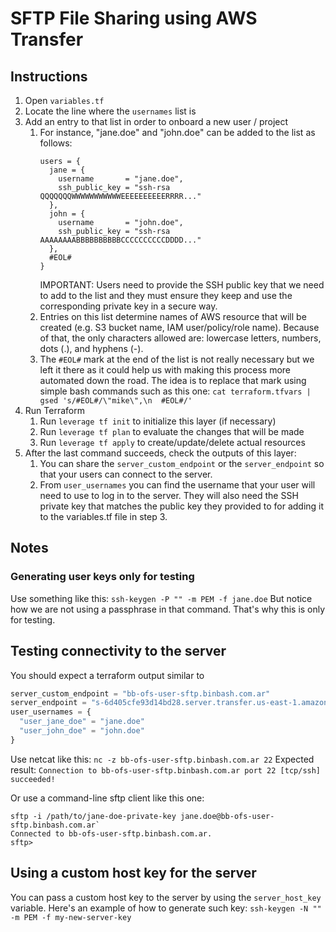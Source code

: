 # SFTP File Sharing using AWS Transfer

## Instructions
1. Open `variables.tf`
2. Locate the line where the `usernames` list is
3. Add an entry to that list in order to onboard a new  user / project
    1. For instance, "jane.doe" and "john.doe" can be added to the list as follows:
        ```
        users = {
          jane = {
            username       = "jane.doe",
            ssh_public_key = "ssh-rsa QQQQQQQWWWWWWWWWWWEEEEEEEEEERRRR..."
          },
          john = {
            username       = "john.doe",
            ssh_public_key = "ssh-rsa AAAAAAAABBBBBBBBBBCCCCCCCCCCDDDD..."
          },
          #EOL#
        }
        ```
        IMPORTANT: Users need to provide the SSH public key that we need to add to the list and they must ensure they keep and use the corresponding private key in a secure way.
    2. Entries on this list determine names of AWS resource that will be created
       (e.g. S3 bucket name, IAM user/policy/role name). Because of that, the only characters allowed
       are: lowercase letters, numbers, dots (.), and hyphens (-).
    3. The `#EOL#` mark at the end of the list is not really necessary but we left it there as it could help us with making this process more automated down the road.
       The idea is to replace that mark using simple bash commands such as this
       one: `cat terraform.tfvars | gsed 's/#EOL#/\"mike\",\n  #EOL#/'`
4. Run Terraform
    1. Run `leverage tf init` to initialize this layer (if necessary)
    2. Run `leverage tf plan` to evaluate the changes that will be made
    3. Run `leverage tf apply` to create/update/delete actual resources
5. After the last command succeeds, check the outputs of this layer:
    1. You can share the `server_custom_endpoint` or the `server_endpoint` so that your users can connect to the server.
    2. From `user_usernames` you can find the username that your user will need to use to log in to the server. They will also need the SSH private key that matches the public key they provided to for adding it to the variables.tf file in step 3.


## Notes

### Generating user keys only for testing
Use something like this: `ssh-keygen -P "" -m PEM -f jane.doe`
But notice how we are not using a passphrase in that command. That's why this is only for testing.

## Testing connectivity to the server
You should expect a terraform output similar to

```terraform
server_custom_endpoint = "bb-ofs-user-sftp.binbash.com.ar"
server_endpoint = "s-6d405cfe93d14bd28.server.transfer.us-east-1.amazonaws.com"
user_usernames = {
  "user_jane_doe" = "jane.doe"
  "user_john_doe" = "john.doe"
}
```

Use netcat like this: `nc -z bb-ofs-user-sftp.binbash.com.ar 22`
Expected result: `Connection to bb-ofs-user-sftp.binbash.com.ar port 22 [tcp/ssh] succeeded!`

Or use a command-line sftp client like this one:
```
sftp -i /path/to/jane-doe-private-key jane.doe@bb-ofs-user-sftp.binbash.com.ar`
Connected to bb-ofs-user-sftp.binbash.com.ar.
sftp>
```

## Using a custom host key for the server
You can pass a custom host key to the server by using the `server_host_key` variable.
Here's an example of how to generate such key: `ssh-keygen -N "" -m PEM -f my-new-server-key`
